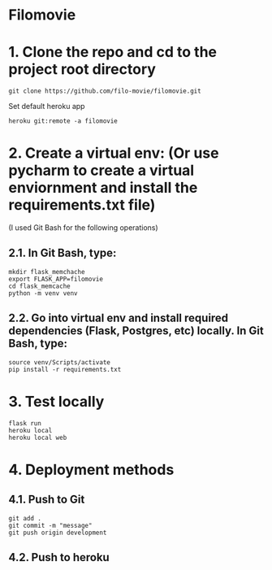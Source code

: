 # Filomovie


# 1. Clone the repo and cd to the project root directory
```
git clone https://github.com/filo-movie/filomovie.git
```

Set default heroku app
```
heroku git:remote -a filomovie

```


# 2. Create a virtual env: (Or use pycharm to create a virtual enviornment and install the requirements.txt file)

(I used Git Bash for the following operations)

## 2.1. In Git Bash, type: 
```
mkdir flask_memchache
export FLASK_APP=filomovie 	
cd flask_memcache
python -m venv venv
```

## 2.2. Go into virtual env and install required dependencies (Flask, Postgres, etc) locally. In Git Bash, type:
```
source venv/Scripts/activate
pip install -r requirements.txt
```

# 3. Test locally
```
flask run
heroku local
heroku local web
```


# 4. Deployment methods

## 4.1. Push to Git
```
git add .
git commit -m "message"
git push origin development
``` 

## 4.2. Push to heroku

